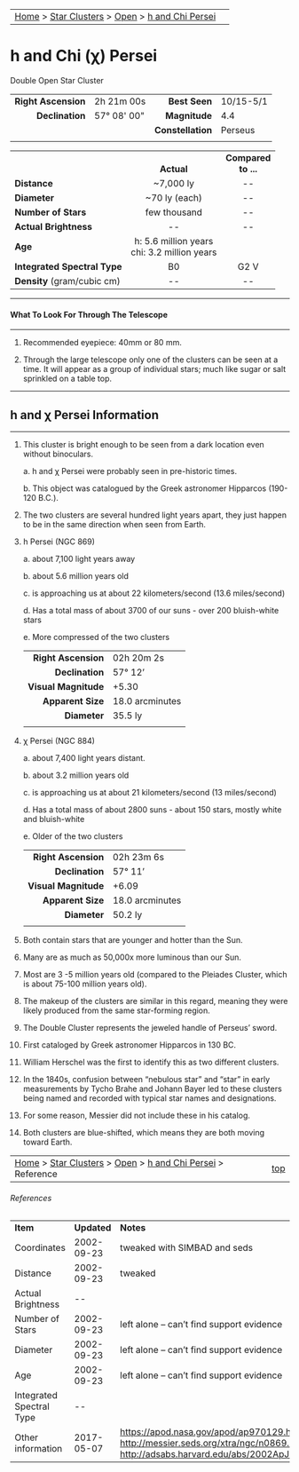 <script src="/js/whatsup.js"></script>
<script type="text/javascript">
	var objectName ="h and Chi Persei"
	var objectDesc ="Double Open Star Cluster<br/>NGC 869 and NGC 884<br/>in the Constellation<br/>Perseus"
	var objectImage="hxpersei.jpg"
</script>

|    |    |
|:---|---:|
|[Home](/notes/#object-notes) > [Star Clusters](/notes/#star-clusters) > [Open](../!open-cluster-info) > [h and Chi Persei](../hxpersei)| <div id=whatsup></div> |

# h and Chi (&chi;) Persei
Double Open Star Cluster

|   |   |   |   |
|--:|:--|--:|:--|
|**Right Ascension**|2h 21m 00s|**Best Seen**|10/15-5/1|
|**Declination**|57&deg; 08' 00"	|**Magnitude**|4.4|
|   |   |**Constellation**|Perseus|
|   |   |   |   |

|   |   |   |
|---|:---:|:---:|
|   | <br/>**Actual**| **Compared<br/>to ...** |
|**Distance** | ~7,000 ly | -- |
|**Diameter** | ~70 ly (each) | -- |
|**Number of Stars**| few thousand | -- |
|**Actual Brightness**| -- | -- |
|**Age** | h: 5.6 million years<br/>chi: 3.2 million years |   |
|**Integrated Spectral Type** | B0 | G2 V |
|**Density** (gram/cubic cm) | -- | -- |

---
#### What To Look For Through The Telescope
---

1.  Recommended eyepiece: 40mm or 80 mm.

1.  Through the large telescope only one of the clusters can be seen at a time.  It will appear as a group of individual stars; much like sugar or salt sprinkled on a table top.

---
## h and χ Persei Information
---

1.  This cluster is bright enough to be seen from a dark location even without binoculars.

    a.	h and χ Persei were probably seen in pre-historic times.

    b.	This object was catalogued by the Greek astronomer Hipparcos (190-120 B.C.).

1.  The two clusters are several hundred light years apart, they just happen to be in the same direction when seen from Earth.
 
1.  h Persei (NGC 869)

    a.	about 7,100 light years away

    b.	about 5.6 million years old

    c.	is approaching us at about 22 kilometers/second (13.6 miles/second)

    d.	Has a total mass of about 3700 of our suns - over 200 bluish-white stars

    e.  More compressed of the two clusters

    |    |    |
    |---:|:---|
    |**Right Ascension** | 02h 20m 2s |
    |**Declination**     | 57&deg; 12’|
    |**Visual Magnitude**| +5.30      |
    |**Apparent Size**   | 18.0 arcminutes |
    |**Diameter**        | 35.5 ly |
    |    |    |


1.  &chi; Persei (NGC 884)

    a.	about 7,400 light years distant.

    b.	about 3.2 million years old

    c.	is approaching us at about 21 kilometers/second (13 miles/second)

    d.	Has a total mass of about 2800 suns - about 150 stars, mostly white and bluish-white

    e.  Older of the two clusters

    |    |    |
    |---:|:---|
    |**Right Ascension** | 02h 23m 6s |
    |**Declination**     | 57&deg; 11’|
    |**Visual Magnitude**| +6.09      |
    |**Apparent Size**   | 18.0 arcminutes |
    |**Diameter**        | 50.2 ly |
    |    |    |

1.  Both contain stars that are younger and hotter than the Sun.

1.  Many are as much as 50,000x more luminous than our Sun.

1.  Most are 3 -5 million years old (compared to the Pleiades Cluster, which is about 75-100 million years old).

1.  The makeup of the clusters are similar in this regard, meaning they were likely produced from the same star-forming region.

1.  The Double Cluster represents the jeweled handle of Perseus’ sword.

1.  First cataloged by Greek astronomer Hipparcos in 130 BC.

1.  William Herschel was the first to identify this as two different clusters.

1.  In the 1840s, confusion between “nebulous star” and “star” in early measurements by Tycho Brahe and Johann Bayer led to these clusters being named and recorded with typical star names and designations.

1.  For some reason, Messier did not include these in his catalog.

1.  Both clusters are blue-shifted, which means they are both moving toward Earth.

|    |    |
|:---|---:|
|[Home](/notes/#object-notes) > [Star Clusters](/notes/#star-clusters) > [Open](../!open-cluster-info) > [h and Chi Persei](../hxpersei) > Reference|[top](../hxpersei)|

###### References

|   |   |   |
|---|---|---|
|**Item**|**Updated**|**Notes**|
|Coordinates|2002-09-23|tweaked with SIMBAD and seds|
|Distance|2002-09-23|tweaked|
|Actual Brightness| -- |   |	
|Number of Stars|2002-09-23|left alone – can’t find support evidence|
|Diameter|2002-09-23|left alone – can’t find support evidence|
|Age|2002-09-23|left alone – can’t find support evidence|
|Integrated Spectral Type| -- |   |	
|Other information|2017-05-07|<https://apod.nasa.gov/apod/ap970129.html><br/><http://messier.seds.org/xtra/ngc/n0869.html><br/><http://adsabs.harvard.edu/abs/2002ApJ...576..880S>
